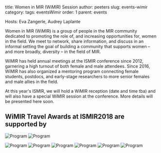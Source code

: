 title: Women in MIR (WiMIR) Session
author: peeters
slug: events-wimir
category:
tags: eventsWimir
order: 1
parent: events

Hosts: Eva Zangerle, Audrey Laplante

Women in MIR (WiMIR) is a group of people in the MIR community dedicated to promoting the role of, and increasing opportunities for, women in the field. We meet to network, share information, and discuss in an informal setting the goal of building a community that supports women – and more broadly, diversity – in the field of MIR.

WiMIR has held annual meetings at the ISMIR conference since 2012, garnering a high turnout of both female and male attendees. Since 2016, WiMIR has also organized a mentoring program connecting female students, postdocs, and early-stage researchers to more senior females and male allies in the field.

At this year's ISMIR, we will hold a WiMIR reception (date and time tba) and will also have a special WiMIR session at the conference. More details will be presented here soon. 


## WiMIR Travel Awards at ISMIR2018 are supported by


![Program]({filename}/images/sponsorship/wimir/WiMIR-Large-Smule.png)
![Program]({filename}/images/sponsorship/wimir/WiMIR-Large-Spotify.png)

![Program]({filename}/images/sponsorship/wimir/WiMIR-Small-CCRMA.jpg)
![Program]({filename}/images/sponsorship/wimir/WiMIR-Small-Gracenote.jpg)
![Program]({filename}/images/sponsorship/wimir/WiMIR-Small-iZotope.jpg)
![Program]({filename}/images/sponsorship/wimir/WiMIR-Small-NI.png)
![Program]({filename}/images/sponsorship/wimir/WiMIR-Small-Shazam.png)
![Program]({filename}/images/sponsorship/wimir/WiMIR-Small-Steinberg.png)
